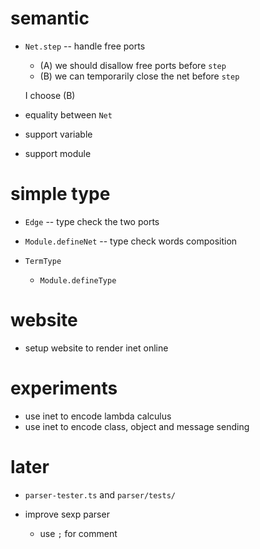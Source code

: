 # semantic

- `Net.step` -- handle free ports

  - (A) we should disallow free ports before `step`
  - (B) we can temporarily close the net before `step`

  I choose (B)

- equality between `Net`

- support variable

- support module

# simple type

- `Edge` -- type check the two ports

- `Module.defineNet` -- type check words composition

- `TermType`
  - `Module.defineType`

# website

- setup website to render inet online

# experiments

- use inet to encode lambda calculus
- use inet to encode class, object and message sending

# later

- `parser-tester.ts` and `parser/tests/`

- improve sexp parser

  - use `;` for comment
